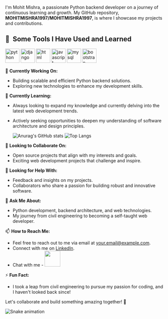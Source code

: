 

I'm Mohit Mishra, a passionate Python backend developer on a journey of continuous learning and growth. My GitHub repository, **MOHITMISHRA1997/MOHITMISHRA1997**, is where I showcase my projects and contributions.

  <h2> 🚀 &nbsp;Some Tools I Have Used and Learned</h2>
<p align="left">
  <img src="https://cdn.jsdelivr.net/gh/devicons/devicon/icons/python/python-original.svg" alt="python" width="45" height="45"/>
   <img src="https://cdn.jsdelivr.net/gh/devicons/devicon/icons/django/django-original.svg" alt="django" width="45" height="45"/>
  <img src="https://cdn.jsdelivr.net/gh/devicons/devicon/icons/html5/html5-original.svg" alt="html" width="45" height="45"/>
  <img src="https://cdn.jsdelivr.net/gh/devicons/devicon/icons/javascript/javascript-original.svg" alt="javascript" width="45" height="45"/>
  <img src="https://cdn.jsdelivr.net/gh/devicons/devicon/icons/mysql/mysql-original.svg" alt="mysql" width="45" height="45"/>
  <img src="https://cdn.jsdelivr.net/gh/devicons/devicon/icons/bootstrap/bootstrap-original.svg" alt="bootstrap" width="45" height="45"/>

</p>



🔭 **Currently Working On:**
- Building scalable and efficient Python backend solutions.
- Exploring new technologies to enhance my development skills.



🌱 **Currently Learning:**
- Always looking to expand my knowledge and currently delving into the latest web development trends.
- Actively seeking opportunities to deepen my understanding of software architecture and design principles.

  ![Anurag's GitHub stats](https://github-readme-stats.vercel.app/api?username=MOHITMISHRA1997&show_icons=true&theme=radical)
![Top Langs](https://github-readme-stats.vercel.app/api/top-langs/?username=MOHITMISHRA1997&layout=compact)

👯 **Looking to Collaborate On:**
- Open source projects that align with my interests and goals.
- Exciting web development projects that challenge and inspire.

🤔 **Looking for Help With:**
- Feedback and insights on my projects.
- Collaborators who share a passion for building robust and innovative software.

💬 **Ask Me About:**
- Python development, backend architecture, and web technologies.
- My journey from civil engineering to becoming a self-taught web developer.

📫 **How to Reach Me:**
- Feel free to reach out to me via email at your.email@example.com.
- Connect with me on [LinkedIn](https://www.linkedin.com/in/yourlinkedinprofile).
- Chat with me - <a href="https://www.instagram.com/mohit_.mishra/">
  <img height="50" src="https://user-images.githubusercontent.com/46517096/166974368-9798f39f-1f46-499c-b14e-81f0a3f83a06.png"/>
</a>


⚡ **Fun Fact:**
- I took a leap from civil engineering to pursue my passion for coding, and I haven't looked back since!

Let's collaborate and build something amazing together! 🚀

![Snake animation](https://github.com/MOHITMISHRA1997/MOHITMISHRA1997/blob/output/github-contribution-grid-snake.svg)
